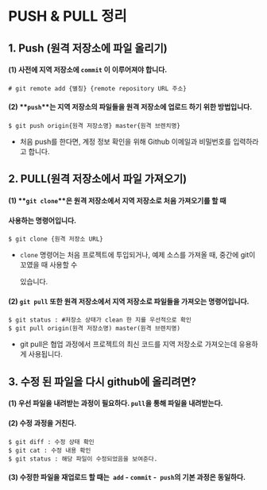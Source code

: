 # PUSH & PULL 정리

## 1. Push (원격 저장소에 파일 올리기)

#### (1) 사전에 지역 저장소에 **`commit`** 이 이루어져야 합니다.

```
# git remote add {별칭} {remote repository URL 주소}
```

#### (2) **`push`**는 지역 저장소의 파일들을 원격 저장소에 업로드 하기 위한  방법입니다.

```
$ git push origin{원격 저장소명} master{원격 브렌치명}
```

- 처음 push를 한다면, 계정 정보 확인을 위해 Github 이메일과 비밀번호를 입력하라고 합니다.

  

## 2. PULL(원격 저장소에서 파일 가져오기)

#### (1) **`git clone`**은 원격 저장소에서 지역 저장소로 처음 가져오기를 할 때 

#### 	  사용하는 명령어입니다.

```
$ git clone {원격 저장소 URL}
```

- `clone` 명령어는 처음 프로젝트에 투입되거나, 예제 소스를 가져올 때, 중간에 git이 꼬였을 때 사용할 수 

  있습니다.

####  (2) `git pull` 또한 원격 저장소에서 지역 저장소로 파일들을 가져오는 명령어입니다.

```
$ git status : #저장소 상태가 clean 한 지를 우선적으로 확인
$ git pull origin(원격 저장소명) master(원격 브렌치명)
```

- git pull은 협업 과정에서 프로젝트의 최신 코드를 지역 저장소로 가져오는데 유용하게 사용됩니다.



## 3. 수정 된 파일을 다시 github에 올리려면?

#### (1) 우선 파일을 내려받는 과정이 필요하다.  `pull`을 통해 파일을 내려받는다.

#### (2) 수정 과정을 거친다. 

```
$ git diff : 수정 상태 확인
$ git cat : 수정 내용 확인
$ git status : 해당 파일이 수정되었음을 보여준다.
```

#### (3) 수정한 파일을 재업로드 할 때는` add` - `commit` -` push`의 기본 과정은 동일하다.

